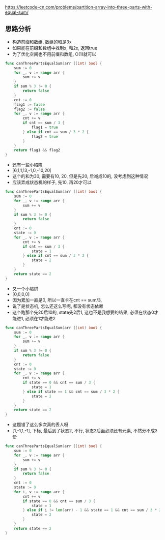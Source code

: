 https://leetcode-cn.com/problems/partition-array-into-three-parts-with-equal-sum/

## 思路分析
- 构造前缀和数组, 数组的和是3x
- 如果能在前缀和数组中找到x, 和2x, 返回true
- 为了优化空间也不用前缀和数组, O(1)就可以
```go
func canThreePartsEqualSum(arr []int) bool {
    sum := 0
    for _, v := range arr {
        sum += v
    }
    if sum % 3 != 0 {
        return false
    }
    cnt := 0
    flag1 := false
    flag2 := false
    for _, v := range arr {
        cnt += v
        if cnt == sum / 3 {
            flag1 = true
        } else if cnt == sum / 3 * 2 {
            flag2 = true
        }
    }
    return flag1 && flag2
}
```
- 还有一些小陷阱
- [6,1,1,13,-1,0,-10,20]
- 这个的和为30, 需要有10, 20, 但是先20, 后减成10的, 没考虑到这种情况
- 应该弄成状态机的样子, 先10, 再20才可以
```go
func canThreePartsEqualSum(arr []int) bool {
    sum := 0
    for _, v := range arr {
        sum += v
    }
    if sum % 3 != 0 {
        return false
    }
    cnt := 0
    state := 0
    for _, v := range arr {
        cnt += v
        if cnt == sum / 3 {
            state = 1
        } else if cnt == sum / 3 * 2 {
            state = 2
        }
    }
    return state == 2
}
```
- 又一个小陷阱
- [0,0,0,0]
- 因为累加一直是0, 所以一直卡在cnt == sum/3, 
- 说了是状态机, 怎么还这么写呢, 都没有状态依赖
- 这个跑那个先20后10的, state先2后1, 这也不是我想要的结果, 必须在状态0才能进1, 必须在1才能进2
```go
func canThreePartsEqualSum(arr []int) bool {
    sum := 0
    for _, v := range arr {
        sum += v
    }
    if sum % 3 != 0 {
        return false
    }
    cnt := 0
    state := 0
    for _, v := range arr {
        cnt += v
        if state == 0 && cnt == sum / 3 {
            state = 1
        } else if state == 1 && cnt == sum / 3 * 2 {
            state = 2
        }
    }
    return state == 2
}
```
- 这题错了这么多次真的丢人呀
- [1,-1,1,-1], 下标, 最后到了状态2, 不行, 状态2后面必须还有元素, 不然分不成3份
```go
func canThreePartsEqualSum(arr []int) bool {
    sum := 0
    for _, v := range arr {
        sum += v
    }
    if sum % 3 != 0 {
        return false
    }
    cnt := 0
    state := 0
    for i, v := range arr {
        cnt += v
        if state == 0 && cnt == sum / 3 {
            state = 1
        } else if i != len(arr) - 1 && state == 1 && cnt == sum / 3 * 2 {
            state = 2
        }
    }
    return state == 2
}
```